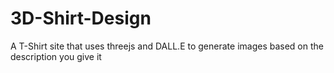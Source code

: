 ﻿# 3D-Shirt-Design

A T-Shirt site that uses threejs and DALL.E to generate images based on the description you give it 


